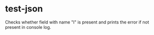 # test-json
Checks whether field with name "l" is present and prints the error if not present in console log.
